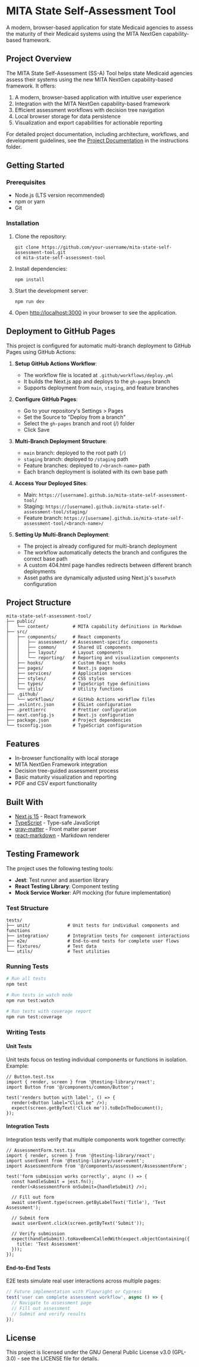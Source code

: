 # MITA State Self-Assessment Tool

A modern, browser-based application for state Medicaid agencies to assess the maturity of their Medicaid systems using the MITA NextGen capability-based framework.

## Project Overview

The MITA State Self-Assessment (SS-A) Tool helps state Medicaid agencies assess their systems using the new MITA NextGen capability-based framework. It offers:

1. A modern, browser-based application with intuitive user experience
2. Integration with the MITA NextGen capability-based framework
3. Efficient assessment workflows with decision tree navigation
4. Local browser storage for data persistence
5. Visualization and export capabilities for actionable reporting

For detailed project documentation, including architecture, workflows, and development guidelines, see the [Project Documentation](instructions/index.md) in the instructions folder.

## Getting Started

### Prerequisites

- Node.js (LTS version recommended)
- npm or yarn
- Git

### Installation

1. Clone the repository:
   ```
   git clone https://github.com/your-username/mita-state-self-assessment-tool.git
   cd mita-state-self-assessment-tool
   ```

2. Install dependencies:
   ```
   npm install
   ```

3. Start the development server:
   ```
   npm run dev
   ```

4. Open [http://localhost:3000](http://localhost:3000) in your browser to see the application.

## Deployment to GitHub Pages

This project is configured for automatic multi-branch deployment to GitHub Pages using GitHub Actions:

1. **Setup GitHub Actions Workflow**:
   - The workflow file is located at `.github/workflows/deploy.yml`
   - It builds the Next.js app and deploys to the `gh-pages` branch
   - Supports deployment from `main`, `staging`, and feature branches

2. **Configure GitHub Pages**:
   - Go to your repository's Settings > Pages
   - Set the Source to "Deploy from a branch"
   - Select the `gh-pages` branch and root (/) folder
   - Click Save

3. **Multi-Branch Deployment Structure**:
   - `main` branch: deployed to the root path (`/`)
   - `staging` branch: deployed to `/staging` path
   - Feature branches: deployed to `/<branch-name>` path
   - Each branch deployment is isolated with its own base path

4. **Access Your Deployed Sites**:
   - Main: `https://[username].github.io/mita-state-self-assessment-tool/`
   - Staging: `https://[username].github.io/mita-state-self-assessment-tool/staging/`
   - Feature branch: `https://[username].github.io/mita-state-self-assessment-tool/<branch-name>/`

5. **Setting Up Multi-Branch Deployment**:
   - The project is already configured for multi-branch deployment
   - The workflow automatically detects the branch and configures the correct base path
   - A custom 404.html page handles redirects between different branch deployments
   - Asset paths are dynamically adjusted using Next.js's `basePath` configuration

## Project Structure

```
mita-state-self-assessment-tool/
├── public/
│   └── content/         # MITA capability definitions in Markdown
├── src/
│   ├── components/      # React components
│   │   ├── assessment/  # Assessment-specific components
│   │   ├── common/      # Shared UI components
│   │   ├── layout/      # Layout components
│   │   └── reporting/   # Reporting and visualization components
│   ├── hooks/           # Custom React hooks
│   ├── pages/           # Next.js pages
│   ├── services/        # Application services
│   ├── styles/          # CSS styles
│   ├── types/           # TypeScript type definitions
│   └── utils/           # Utility functions
├── .github/
│   └── workflows/       # GitHub Actions workflow files
├── .eslintrc.json       # ESLint configuration
├── .prettierrc          # Prettier configuration
├── next.config.js       # Next.js configuration
├── package.json         # Project dependencies
└── tsconfig.json        # TypeScript configuration
```

## Features

- In-browser functionality with local storage
- MITA NextGen Framework integration
- Decision tree-guided assessment process
- Basic maturity visualization and reporting
- PDF and CSV export functionality

## Built With

- [Next.js 15](https://nextjs.org/) - React framework
- [TypeScript](https://www.typescriptlang.org/) - Type-safe JavaScript
- [gray-matter](https://github.com/jonschlinkert/gray-matter) - Front matter parser
- [react-markdown](https://github.com/remarkjs/react-markdown) - Markdown renderer

## Testing Framework

The project uses the following testing tools:

- **Jest**: Test runner and assertion library
- **React Testing Library**: Component testing
- **Mock Service Worker**: API mocking (for future implementation)

### Test Structure

```
tests/
├── unit/              # Unit tests for individual components and functions
├── integration/       # Integration tests for component interactions
├── e2e/               # End-to-end tests for complete user flows
├── fixtures/          # Test data
└── utils/             # Test utilities
```

### Running Tests

```bash
# Run all tests
npm test

# Run tests in watch mode
npm run test:watch

# Run tests with coverage report
npm run test:coverage
```

### Writing Tests

#### Unit Tests

Unit tests focus on testing individual components or functions in isolation. Example:

```tsx
// Button.test.tsx
import { render, screen } from '@testing-library/react';
import Button from '@/components/common/Button';

test('renders button with label', () => {
  render(<Button label="Click me" />);
  expect(screen.getByText('Click me')).toBeInTheDocument();
});
```

#### Integration Tests

Integration tests verify that multiple components work together correctly:

```tsx
// AssessmentForm.test.tsx
import { render, screen } from '@testing-library/react';
import userEvent from '@testing-library/user-event';
import AssessmentForm from '@/components/assessment/AssessmentForm';

test('form submission works correctly', async () => {
  const handleSubmit = jest.fn();
  render(<AssessmentForm onSubmit={handleSubmit} />);
  
  // Fill out form
  await userEvent.type(screen.getByLabelText('Title'), 'Test Assessment');
  
  // Submit form
  await userEvent.click(screen.getByText('Submit'));
  
  // Verify submission
  expect(handleSubmit).toHaveBeenCalledWith(expect.objectContaining({
    title: 'Test Assessment'
  }));
});
```

#### End-to-End Tests

E2E tests simulate real user interactions across multiple pages:

```js
// Future implementation with Playwright or Cypress
test('user can complete assessment workflow', async () => {
  // Navigate to assessment page
  // Fill out assessment
  // Submit and verify results
});
```

## License

This project is licensed under the GNU General Public License v3.0 (GPL-3.0) - see the LICENSE file for details.